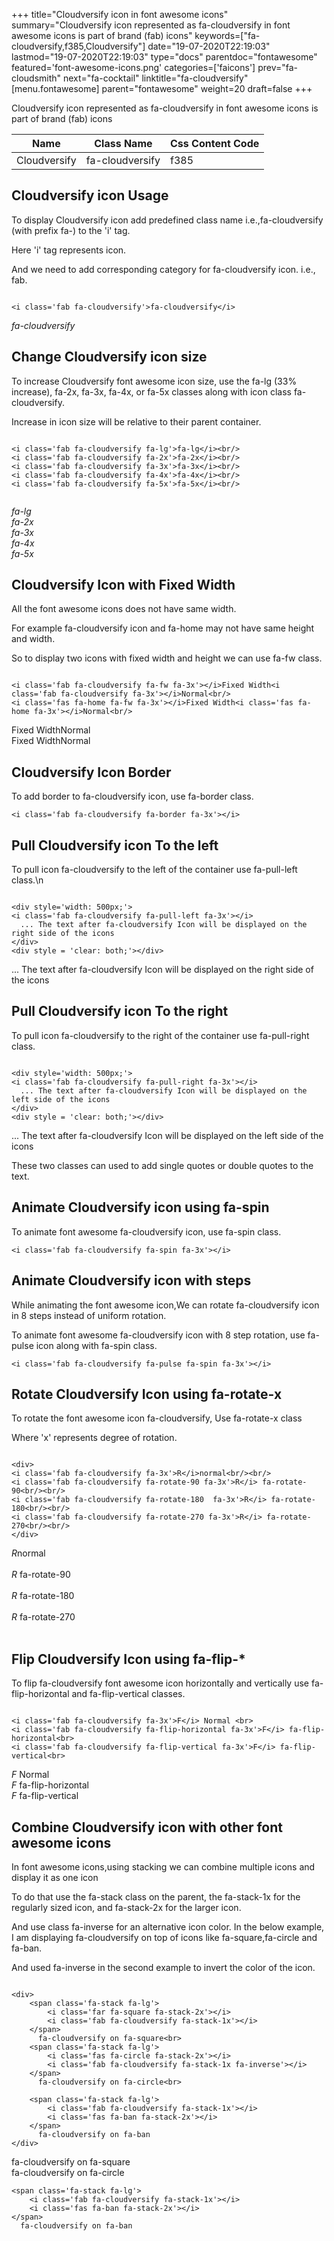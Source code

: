 +++
title="Cloudversify icon in font awesome icons"
summary="Cloudversify icon represented as fa-cloudversify in font awesome icons is part of brand (fab) icons"
keywords=["fa-cloudversify,f385,Cloudversify"]
date="19-07-2020T22:19:03"
lastmod="19-07-2020T22:19:03"
type="docs"
parentdoc="fontawesome"
featured='font-awesome-icons.png'
categories=['faicons']
prev="fa-cloudsmith"
next="fa-cocktail"
linktitle="fa-cloudversify"
[menu.fontawesome]
parent="fontawesome"
weight=20
draft=false
+++


Cloudversify icon represented as fa-cloudversify in font awesome icons is part of brand (fab) icons

<div class='table-responsive'><table class='table'><thead><tr><th>Name</th><th>Class Name</th><th>Css Content Code</th></tr></thead><tbody><tr><td>Cloudversify</td><td>fa-cloudversify</td><td>f385</td></tr></tbody></table></div>



## Cloudversify icon Usage

To display Cloudversify icon add predefined class name i.e.,fa-cloudversify (with prefix fa-) to the 'i' tag.

Here 'i' tag represents icon.

And we need to add corresponding category for fa-cloudversify icon. i.e., fab.


```

<i class='fab fa-cloudversify'>fa-cloudversify</i>
```

<i class='fab fa-cloudversify'>fa-cloudversify</i>




## Change Cloudversify icon size
To increase Cloudversify font awesome icon size, use the fa-lg (33% increase), fa-2x, fa-3x, fa-4x, or fa-5x classes along with icon class fa-cloudversify.

Increase in icon size will be relative to their parent container. 

```

<i class='fab fa-cloudversify fa-lg'>fa-lg</i><br/>
<i class='fab fa-cloudversify fa-2x'>fa-2x</i><br/>
<i class='fab fa-cloudversify fa-3x'>fa-3x</i><br/>
<i class='fab fa-cloudversify fa-4x'>fa-4x</i><br/>
<i class='fab fa-cloudversify fa-5x'>fa-5x</i><br/>
            
```

<i class='fab fa-cloudversify fa-lg'>fa-lg</i><br/>
<i class='fab fa-cloudversify fa-2x'>fa-2x</i><br/>
<i class='fab fa-cloudversify fa-3x'>fa-3x</i><br/>
<i class='fab fa-cloudversify fa-4x'>fa-4x</i><br/>
<i class='fab fa-cloudversify fa-5x'>fa-5x</i><br/>
            



## Cloudversify Icon with Fixed Width 

All the font awesome icons does not have same width.

For example fa-cloudversify icon and fa-home may not have same height and width.

So to display two icons with fixed width and height we can use fa-fw class.


```

<i class='fab fa-cloudversify fa-fw fa-3x'></i>Fixed Width<i class='fab fa-cloudversify fa-3x'></i>Normal<br/>
<i class='fas fa-home fa-fw fa-3x'></i>Fixed Width<i class='fas fa-home fa-3x'></i>Normal<br/>
```

<i class='fab fa-cloudversify fa-fw fa-3x'></i>Fixed Width<i class='fab fa-cloudversify fa-3x'></i>Normal<br/>
<i class='fas fa-home fa-fw fa-3x'></i>Fixed Width<i class='fas fa-home fa-3x'></i>Normal<br/>



## Cloudversify Icon Border 

To add border to fa-cloudversify icon, use fa-border class.


```
<i class='fab fa-cloudversify fa-border fa-3x'></i>

```
<i class='fab fa-cloudversify fa-border fa-3x'></i>





## Pull Cloudversify icon To the left

To pull icon fa-cloudversify to the left of the container use fa-pull-left class.\n

```

<div style='width: 500px;'>
<i class='fab fa-cloudversify fa-pull-left fa-3x'></i>
  ... The text after fa-cloudversify Icon will be displayed on the right side of the icons
</div>
<div style = 'clear: both;'></div>
```

<div style='width: 500px;'>
<i class='fab fa-cloudversify fa-pull-left fa-3x'></i>
  ... The text after fa-cloudversify Icon will be displayed on the right side of the icons
</div>
<div style = 'clear: both;'></div>




## Pull Cloudversify icon To the right
To pull icon fa-cloudversify to the right of the container use fa-pull-right class.

```

<div style='width: 500px;'>
<i class='fab fa-cloudversify fa-pull-right fa-3x'></i>
  ... The text after fa-cloudversify Icon will be displayed on the left side of the icons
</div>
<div style = 'clear: both;'></div>
```

<div style='width: 500px;'>
<i class='fab fa-cloudversify fa-pull-right fa-3x'></i>
  ... The text after fa-cloudversify Icon will be displayed on the left side of the icons
</div>
<div style = 'clear: both;'></div>

These two classes can used to add single quotes or double quotes to the text.


## Animate Cloudversify icon using fa-spin
To animate font awesome fa-cloudversify icon, use fa-spin class.

```
<i class='fab fa-cloudversify fa-spin fa-3x'></i>
```
<i class='fab fa-cloudversify fa-spin fa-3x'></i>




## Animate Cloudversify icon with steps
While animating the font awesome icon,We can rotate fa-cloudversify icon in 8 steps instead of uniform rotation.

To animate font awesome fa-cloudversify icon with 8 step rotation, use fa-pulse icon along with fa-spin class.


```
<i class='fab fa-cloudversify fa-pulse fa-spin fa-3x'></i>

```
<i class='fab fa-cloudversify fa-pulse fa-spin fa-3x'></i>





## Rotate Cloudversify Icon using fa-rotate-x
To rotate the font awesome icon fa-cloudversify, Use fa-rotate-x class

Where 'x' represents degree of rotation.


```

<div>
<i class='fab fa-cloudversify fa-3x'>R</i>normal<br/><br/>
<i class='fab fa-cloudversify fa-rotate-90 fa-3x'>R</i> fa-rotate-90<br/><br/> 
<i class='fab fa-cloudversify fa-rotate-180  fa-3x'>R</i> fa-rotate-180<br/><br/> 
<i class='fab fa-cloudversify fa-rotate-270 fa-3x'>R</i> fa-rotate-270<br/><br/>
</div>
```

<div>
<i class='fab fa-cloudversify fa-3x'>R</i>normal<br/><br/>
<i class='fab fa-cloudversify fa-rotate-90 fa-3x'>R</i> fa-rotate-90<br/><br/> 
<i class='fab fa-cloudversify fa-rotate-180  fa-3x'>R</i> fa-rotate-180<br/><br/> 
<i class='fab fa-cloudversify fa-rotate-270 fa-3x'>R</i> fa-rotate-270<br/><br/>
</div>




## Flip Cloudversify Icon using fa-flip-*
To flip fa-cloudversify font awesome icon horizontally and vertically use fa-flip-horizontal and fa-flip-vertical classes. 

```

<i class='fab fa-cloudversify fa-3x'>F</i> Normal <br>
<i class='fab fa-cloudversify fa-flip-horizontal fa-3x'>F</i> fa-flip-horizontal<br>
<i class='fab fa-cloudversify fa-flip-vertical fa-3x'>F</i> fa-flip-vertical<br>
```

<i class='fab fa-cloudversify fa-3x'>F</i> Normal <br>
<i class='fab fa-cloudversify fa-flip-horizontal fa-3x'>F</i> fa-flip-horizontal<br>
<i class='fab fa-cloudversify fa-flip-vertical fa-3x'>F</i> fa-flip-vertical<br>




## Combine Cloudversify icon with other font awesome icons
In font awesome icons,using stacking we can combine multiple icons and display it as one icon 

To do that use the fa-stack class on the parent, the fa-stack-1x for the regularly sized icon, and fa-stack-2x for the larger icon.

And use class fa-inverse for an alternative icon color. 
In the below example, I am displaying fa-cloudversify on top of icons like fa-square,fa-circle and fa-ban.

And used fa-inverse in the second example to invert the color of the icon.

```

<div>
    <span class='fa-stack fa-lg'>
        <i class='far fa-square fa-stack-2x'></i>
        <i class='fab fa-cloudversify fa-stack-1x'></i>
    </span>
      fa-cloudversify on fa-square<br>
    <span class='fa-stack fa-lg'>
        <i class='fas fa-circle fa-stack-2x'></i>
        <i class='fab fa-cloudversify fa-stack-1x fa-inverse'></i>
    </span>
      fa-cloudversify on fa-circle<br>

    <span class='fa-stack fa-lg'>
        <i class='fab fa-cloudversify fa-stack-1x'></i>
        <i class='fas fa-ban fa-stack-2x'></i>
    </span>
      fa-cloudversify on fa-ban
</div>
```

<div>
    <span class='fa-stack fa-lg'>
        <i class='far fa-square fa-stack-2x'></i>
        <i class='fab fa-cloudversify fa-stack-1x'></i>
    </span>
      fa-cloudversify on fa-square<br>
    <span class='fa-stack fa-lg'>
        <i class='fas fa-circle fa-stack-2x'></i>
        <i class='fab fa-cloudversify fa-stack-1x fa-inverse'></i>
    </span>
      fa-cloudversify on fa-circle<br>

    <span class='fa-stack fa-lg'>
        <i class='fab fa-cloudversify fa-stack-1x'></i>
        <i class='fas fa-ban fa-stack-2x'></i>
    </span>
      fa-cloudversify on fa-ban
</div>






